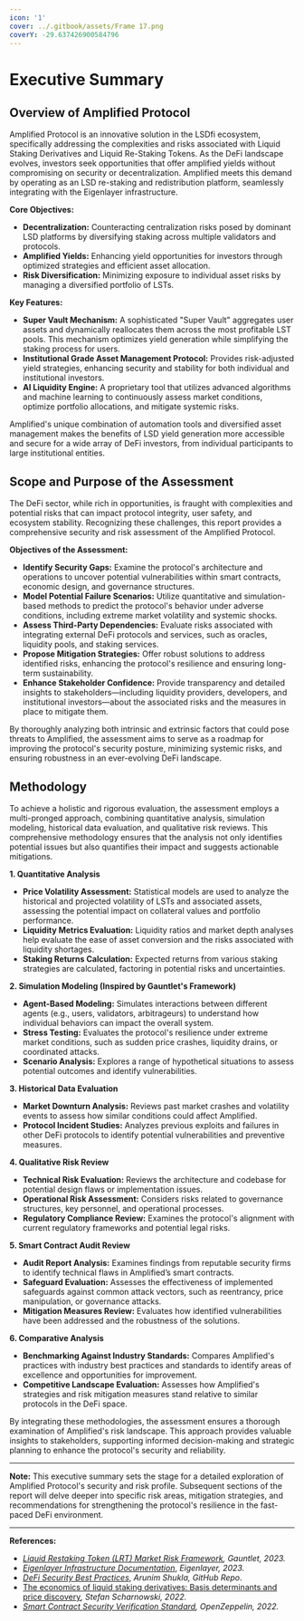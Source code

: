 ```yaml
---
icon: '1'
cover: ../.gitbook/assets/Frame 17.png
coverY: -29.637426900584796
---
```


# Executive Summary

## Overview of Amplified Protocol

Amplified Protocol is an innovative solution in the LSDfi ecosystem, specifically addressing the complexities and risks associated with Liquid Staking Derivatives and Liquid Re-Staking Tokens. As the DeFi landscape evolves, investors seek opportunities that offer amplified yields without compromising on security or decentralization. Amplified meets this demand by operating as an LSD re-staking and redistribution platform, seamlessly integrating with the Eigenlayer infrastructure.

**Core Objectives:**

* **Decentralization:** Counteracting centralization risks posed by dominant LSD platforms by diversifying staking across multiple validators and protocols.
* **Amplified Yields:** Enhancing yield opportunities for investors through optimized strategies and efficient asset allocation.
* **Risk Diversification:** Minimizing exposure to individual asset risks by managing a diversified portfolio of LSTs.

**Key Features:**

* **Super Vault Mechanism:** A sophisticated "Super Vault" aggregates user assets and dynamically reallocates them across the most profitable LST pools. This mechanism optimizes yield generation while simplifying the staking process for users.
* **Institutional Grade Asset Management Protocol:** Provides risk-adjusted yield strategies, enhancing security and stability for both individual and institutional investors.
* **AI Liquidity Engine:** A proprietary tool that utilizes advanced algorithms and machine learning to continuously assess market conditions, optimize portfolio allocations, and mitigate systemic risks.

Amplified's unique combination of automation tools and diversified asset management makes the benefits of LSD yield generation more accessible and secure for a wide array of DeFi investors, from individual participants to large institutional entities.

## Scope and Purpose of the Assessment

The DeFi sector, while rich in opportunities, is fraught with complexities and potential risks that can impact protocol integrity, user safety, and ecosystem stability. Recognizing these challenges, this report provides a comprehensive security and risk assessment of the Amplified Protocol.

**Objectives of the Assessment:**

* **Identify Security Gaps:** Examine the protocol's architecture and operations to uncover potential vulnerabilities within smart contracts, economic design, and governance structures.
* **Model Potential Failure Scenarios:** Utilize quantitative and simulation-based methods to predict the protocol's behavior under adverse conditions, including extreme market volatility and systemic shocks.
* **Assess Third-Party Dependencies:** Evaluate risks associated with integrating external DeFi protocols and services, such as oracles, liquidity pools, and staking services.
* **Propose Mitigation Strategies:** Offer robust solutions to address identified risks, enhancing the protocol's resilience and ensuring long-term sustainability.
* **Enhance Stakeholder Confidence:** Provide transparency and detailed insights to stakeholders—including liquidity providers, developers, and institutional investors—about the associated risks and the measures in place to mitigate them.

By thoroughly analyzing both intrinsic and extrinsic factors that could pose threats to Amplified, the assessment aims to serve as a roadmap for improving the protocol's security posture, minimizing systemic risks, and ensuring robustness in an ever-evolving DeFi landscape.

## Methodology

To achieve a holistic and rigorous evaluation, the assessment employs a multi-pronged approach, combining quantitative analysis, simulation modeling, historical data evaluation, and qualitative risk reviews. This comprehensive methodology ensures that the analysis not only identifies potential issues but also quantifies their impact and suggests actionable mitigations.

**1. Quantitative Analysis**

* **Price Volatility Assessment:** Statistical models are used to analyze the historical and projected volatility of LSTs and associated assets, assessing the potential impact on collateral values and portfolio performance.
* **Liquidity Metrics Evaluation:** Liquidity ratios and market depth analyses help evaluate the ease of asset conversion and the risks associated with liquidity shortages.
* **Staking Returns Calculation:** Expected returns from various staking strategies are calculated, factoring in potential risks and uncertainties.

**2. Simulation Modeling (Inspired by Gauntlet's Framework)**

* **Agent-Based Modeling:** Simulates interactions between different agents (e.g., users, validators, arbitrageurs) to understand how individual behaviors can impact the overall system.
* **Stress Testing:** Evaluates the protocol's resilience under extreme market conditions, such as sudden price crashes, liquidity drains, or coordinated attacks.
* **Scenario Analysis:** Explores a range of hypothetical situations to assess potential outcomes and identify vulnerabilities.

**3. Historical Data Evaluation**

* **Market Downturn Analysis:** Reviews past market crashes and volatility events to assess how similar conditions could affect Amplified.
* **Protocol Incident Studies:** Analyzes previous exploits and failures in other DeFi protocols to identify potential vulnerabilities and preventive measures.

**4. Qualitative Risk Review**

* **Technical Risk Evaluation:** Reviews the architecture and codebase for potential design flaws or implementation issues.
* **Operational Risk Assessment:** Considers risks related to governance structures, key personnel, and operational processes.
* **Regulatory Compliance Review:** Examines the protocol's alignment with current regulatory frameworks and potential legal risks.

**5. Smart Contract Audit Review**

* **Audit Report Analysis:** Examines findings from reputable security firms to identify technical flaws in Amplified’s smart contracts.
* **Safeguard Evaluation:** Assesses the effectiveness of implemented safeguards against common attack vectors, such as reentrancy, price manipulation, or governance attacks.
* **Mitigation Measures Review:** Evaluates how identified vulnerabilities have been addressed and the robustness of the solutions.

**6. Comparative Analysis**

* **Benchmarking Against Industry Standards:** Compares Amplified's practices with industry best practices and standards to identify areas of excellence and opportunities for improvement.
* **Competitive Landscape Evaluation:** Assesses how Amplified's strategies and risk mitigation measures stand relative to similar protocols in the DeFi space.

By integrating these methodologies, the assessment ensures a thorough examination of Amplified's risk landscape. This approach provides valuable insights to stakeholders, supporting informed decision-making and strategic planning to enhance the protocol's security and reliability.

***

**Note:** This executive summary sets the stage for a detailed exploration of Amplified Protocol's security and risk profile. Subsequent sections of the report will delve deeper into specific risk areas, mitigation strategies, and recommendations for strengthening the protocol's resilience in the fast-paced DeFi environment.

***

**References:**

* [_Liquid Restaking Token (LRT) Market Risk Framework_](https://www.gauntlet.xyz/resources/liquid-restaking-token-lrt-market-risk-framework)_, Gauntlet, 2023._
* [_Eigenlayer Infrastructure Documentation_](https://docs.eigenlayer.xyz/), _Eigenlayer, 2023._
* [_DeFi Security Best Practices_](https://github.com/arunimshukla/Best-DeFi-Security-Practices), _Arunim Shukla, GitHub Repo_.
* [The economics of liquid staking derivatives: Basis determinants and price discovery](https://papers.ssrn.com/sol3/papers.cfm?abstract_id=4180341)_, Stefan Scharnowski, 2022._
* [_Smart Contract Security Verification Standard_](https://securing.github.io/SCSVS/)_, OpenZeppelin, 2022._

